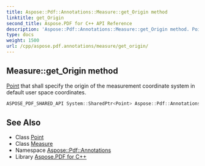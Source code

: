 ```yaml
---
title: Aspose::Pdf::Annotations::Measure::get_Origin method
linktitle: get_Origin
second_title: Aspose.PDF for C++ API Reference
description: 'Aspose::Pdf::Annotations::Measure::get_Origin method. Point that shall specify the origin of the measurement coordinate system in default user space coordinates in C++.'
type: docs
weight: 1500
url: /cpp/aspose.pdf.annotations/measure/get_origin/
---
```

## Measure::get_Origin method


[Point](../../../aspose.pdf/point/) that shall specify the origin of the measurement coordinate system in default user space coordinates.

```cpp
ASPOSE_PDF_SHARED_API System::SharedPtr<Point> Aspose::Pdf::Annotations::Measure::get_Origin()
```

## See Also

* Class [Point](../../../aspose.pdf/point/)
* Class [Measure](../)
* Namespace [Aspose::Pdf::Annotations](../../)
* Library [Aspose.PDF for C++](../../../)
